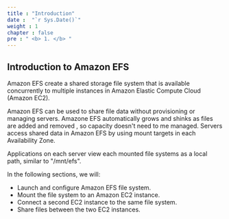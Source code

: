 ```yaml
---
title : "Introduction"
date :  "`r Sys.Date()`" 
weight : 1 
chapter : false
pre : " <b> 1. </b> "
---
```


## Introduction to Amazon EFS

Amazon EFS create a shared storage file system that is available concurrently to multiple instances in Amazon Elastic Compute Cloud (Amazon EC2).

Amazon EFS can be used to share file data without provisioning or managing servers. Amazone EFS automatically grows and shinks as files are added and removed , so capacity doesn't need to me managed. Servers access shared data in Amazon EFS by using mount targets in each Availability Zone.

Applications on each server view each mounted file systems as a local path, similar to "/mnt/efs".

In the following sections, we will: 
- Launch and configure Amazon EFS file system.
- Mount the file system to an Amazon EC2 instance.
- Connect a second EC2 instance to the same file system.
- Share files between the two EC2 instances.